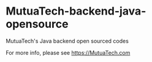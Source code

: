 # MutuaTech-backend-java-opensource
MutuaTech's Java backend open sourced codes

For more info, please see https://MutuaTech.com
